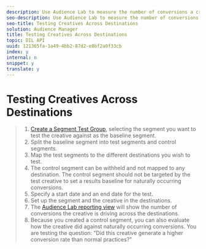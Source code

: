 ```yaml
---
description: Use Audience Lab to measure the number of conversions a creative is driving across different destinations. This use case also allows you to measure the conversions of the creative against naturally occurring conversions.
seo-description: Use Audience Lab to measure the number of conversions a creative is driving across different destinations. This use case also allows you to measure the conversions of the creative against naturally occurring conversions.
seo-title: Testing Creatives Across Destinations
solution: Audience Manager
title: Testing Creatives Across Destinations
topic: DIL API
uuid: 121365fa-1a49-4bb2-87d2-e8bf2a0f33cb
index: y
internal: n
snippet: y
translate: y
---
```


# Testing Creatives Across Destinations


>1. [ Create a Segment Test Group](../../../c_features/audience-lab/create-test-group.md#task_B62EF6D2992941FAAEA84BE2EA11A55E), selecting the segment you want to test the creative against as the baseline segment.
>1. Split the baseline segment into test segments and control segments.
>1. Map the test segments to the different destinations you wish to test.
>1. The control segment can be withheld and not mapped to any destination. The control segment should not be targeted by the test creative to set a results baseline for naturally occurring conversions.
>1. Specify a start date and an end date for the test.
>1. Set up the segment and the creative in the destinations.
>1. The [ Audience Lab reporting view](https://marketing.adobe.com/resources/help/en_US/aam/audience-lab-reporting-view.html) will show the number of conversions the creative is driving across the destinations.
>1. Because you created a control segment, you can also evaluate how the creative did against naturally occurring conversions. You are testing the question: "Did this creative generate a higher conversion rate than normal practices?"
